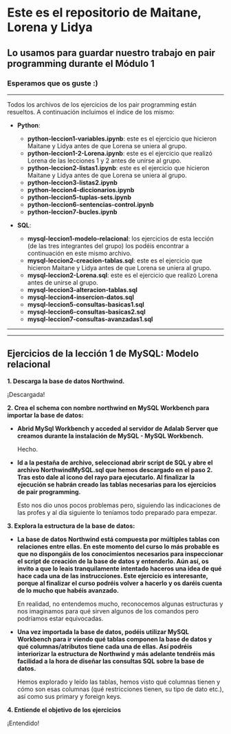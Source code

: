 # **Este es el repositorio de Maitane, Lorena y Lidya**
## **Lo usamos para guardar nuestro trabajo en pair programming durante el Módulo 1**
### Esperamos que os guste :)
---
Todos los archivos de los ejercicios de los pair programming están resueltos. A continuación incluimos el índice de los mismo:
- **Python**:
    - **python-leccion1-variables.ipynb**: este es el ejercicio que hicieron Maitane y Lidya antes de que Lorena se uniera al grupo.
    - **python-leccion1-2-Lorena.ipynb**: este es el ejercicio que realizó Lorena de las lecciones 1 y 2 antes de unirse al grupo.
    - **python-leccion2-listas1.ipynb**: este es el ejercicio que hicieron Maitane y Lidya antes de que Lorena se uniera al grupo.
    - **python-leccion3-listas2.ipynb**
    - **python-leccion4-diccionarios.ipynb**
    - **python-leccion5-tuplas-sets.ipynb**
    - **python-leccion6-sentencias-control.ipynb**
    - **python-leccion7-bucles.ipynb**

- **SQL**:
    - **mysql-leccion1-modelo-relacional**: los ejercicios de esta lección (de las tres integrantes del grupo) los podéis encontrar a continuación en este mismo archivo.
    - **mysql-leccion2-creacion-tablas.sql**: este es el ejercicio que hicieron Maitane y Lidya antes de que Lorena se uniera al grupo.
    - **mysql-leccion2-Lorena.sql**: este es el ejercicio que realizó Lorena antes de unirse al grupo.
    - **mysql-leccion3-alteracion-tablas.sql**    
    - **mysql-leccion4-insercion-datos.sql**   
    - **mysql-leccion5-consultas-basicas1.sql** 
    - **mysql-leccion6-consultas-basicas2.sql**   
    - **mysql-leccion7-consultas-avanzadas1.sql**
---
---
## Ejercicios de la lección 1 de MySQL: Modelo relacional

**1. Descarga la base de datos Northwind.**

¡Descargada!

**2. Crea el schema con nombre northwind en MySQL Workbench para importar la base de datos:**


- **Abrid MySql Workbench y acceded al servidor de Adalab Server que creamos durante la instalación de MySQL - MySQL Workbench.**

    Hecho. 

- **Id a la pestaña de archivo, seleccionad abrir script de SQL y abre el archivo NorthwindMySQL.sql que hemos descargado en el paso 2. Tras esto dale al icono del rayo para ejecutarlo. Al finalizar la ejecución se habrán creado las tablas necesarias para los ejercicios de pair programming.**

    Esto nos dio unos pocos problemas pero, siguiendo las indicaciones de las profes y al día siguiente lo teníamos todo preparado para empezar.

**3. Explora la estructura de la base de datos:**

- **La base de datos Northwind está compuesta por múltiples tablas con relaciones entre ellas. En este momento del curso lo más probable es que no dispongáis de los conocimientos necesarios para inspeccionar el script de creación de la base de datos y entenderlo. Aún así, os invito a que lo leais tranquilamente intentado haceros una idea de qué hace cada una de las instrucciones. Este ejercicio es interesante, porque al finalizar el curso podréis volver a hacerlo y os daréis cuenta de lo mucho que habéis avanzado.**

    En realidad, no entendemos mucho, reconocemos algunas estructuras y nos imaginamos para qué sirven algunos de los comandos pero podríamos estar equivocadas. 

-  **Una vez importada la base de datos, podéis utilizar MySQL Workbench para ir viendo qué tablas componen la base de datos y qué columnas/atributos tiene cada una de ellas. Así podréis interiorizar la estructura de Northwind y más adelante tendréis más facilidad a la hora de diseñar las consultas SQL sobre la base de datos.**

    Hemos explorado y leído las tablas, hemos visto qué columnas tienen y cómo son esas columnas (qué restricciones tienen, su tipo de dato etc.), así como sus primary y foreign keys.

**4. Entiende el objetivo de los ejercicios**

¡Entendido!

